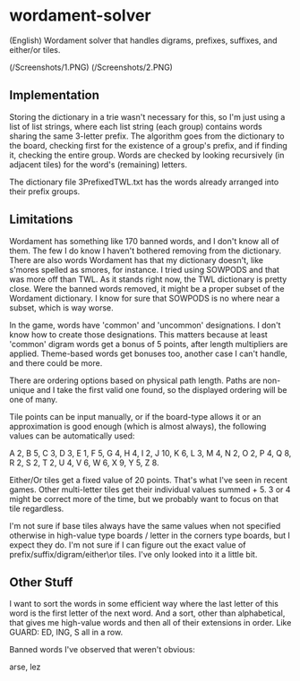 wordament-solver
================

(English) Wordament solver that handles digrams, prefixes, suffixes, and either/or tiles.

(/Screenshots/1.PNG)
(/Screenshots/2.PNG)

Implementation
--------------

Storing the dictionary in a trie wasn't necessary for this, so I'm just using a list of list strings, where each list string (each group) contains words sharing the same 3-letter prefix. The algorithm goes from the dictionary to the board, checking first for the existence of a group's prefix, and if finding it, checking the entire group. Words are checked by looking recursively (in adjacent tiles) for the word's (remaining) letters.

The dictionary file 3PrefixedTWL.txt has the words already arranged into their prefix groups.

Limitations
-----------

Wordament has something like 170 banned words, and I don't know all of them. The few I do know I haven't bothered removing from the dictionary. There are also words Wordament has that my dictionary doesn't, like s'mores spelled as smores, for instance. I tried using SOWPODS and that was more off than TWL. As it stands right now, the TWL dictionary is pretty close. Were the banned words removed, it might be a proper subset of the Wordament dictionary. I know for sure that SOWPODS is no where near a subset, which is way worse.

In the game, words have 'common' and 'uncommon' designations. I don't know how to create those designations. This matters because at least 'common' digram words get a bonus of 5 points, after length multipliers are applied. Theme-based words get bonuses too, another case I can't handle, and there could be more.

There are ordering options based on physical path length. Paths are non-unique and I take the first valid one found, so the displayed ordering will be one of many.

Tile points can be input manually, or if the board-type allows it or an approximation is good enough (which is almost always), the following values can be automatically used:

A 2, B 5, C 3, D 3, E 1, F 5, G 4, H 4, I 2, J 10, K 6, L 3, M 4, N 2, O 2, P 4, Q 8, R 2, S 2, T 2, U 4, V 6, W 6, X 9, Y 5, Z 8.

Either/Or tiles get a fixed value of 20 points. That's what I've seen in recent games.
Other multi-letter tiles get their individual values summed + 5. 3 or 4 might be correct more of the time, but we probably want to focus on that tile regardless.
 

I'm not sure if base tiles always have the same values when not specified otherwise in high-value type boards / letter in the corners type boards, but I expect they do. I'm not sure if I can figure out the exact value of prefix/suffix/digram/either\or tiles. I've only looked into it a little bit.

Other Stuff
-----------

I want to sort the words in some efficient way where the last letter of this word is the first letter of the next word. And a sort, other than alphabetical, that gives me high-value words and then all of their extensions in order. Like GUARD: ED, ING, S all in a row.

Banned words I've observed that weren't obvious:

arse, lez

